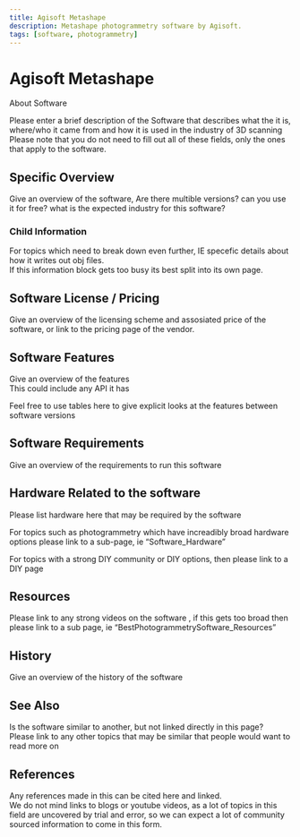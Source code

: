 ```yaml
---
title: Agisoft Metashape
description: Metashape photogrammetry software by Agisoft.
tags: [software, photogrammetry]
---
```


# Agisoft Metashape

About Software

Please enter a brief description of the Software that describes what the it is, where/who it came from and how it is used in the industry of 3D scanning  
Please note that you do not need to fill out all of these fields, only the ones that apply to the software.

## Specific Overview

Give an overview of the software, Are there multible versions? can you use it for free? what is the expected industry for this software?

### Child Information

For topics which need to break down  even further, IE specefic details about how it writes out obj files.  
If this information block gets too busy its best split into its own page.

## Software License / Pricing

Give an overview of the licensing scheme and assosiated price of the software, or link to the pricing page of the 
vendor.

## Software Features

Give an overview of the features  
This could include any API it has

Feel free to use tables here to give explicit looks at the features between software versions

## Software Requirements

Give an overview of the requirements to run this software

## Hardware Related to the software

Please list hardware here that may be required by the software

For topics such as photogrammetry which have increadibly broad hardware options please link to a sub-page, ie “Software_Hardware”

For topics with a strong DIY community or DIY options, then please link to a DIY page

## Resources

Please link to any strong videos on the software , if this gets too broad then please link to a sub page, ie “BestPhotogrammetrySoftware_Resources”

## History

Give an overview of the history of the software

## See Also

Is the software similar to another, but not linked directly in this page?  
Please link to any other topics that may be similar that people would want to read more on

## References

Any references made in this can be cited here and linked.  
We do not mind links to blogs or youtube videos, as a lot of topics in this field are uncovered by trial and error, so we can expect a lot of community sourced information to come in this form.